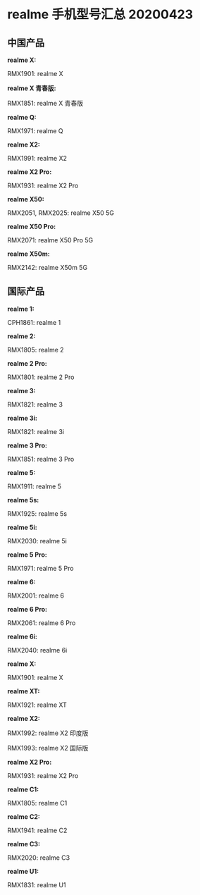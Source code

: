 # realme 手机型号汇总 20200423

## 中国产品

**realme X:**

RMX1901: realme X

**realme X 青春版:**

RMX1851: realme X 青春版

**realme Q:**

RMX1971: realme Q

**realme X2:**

RMX1991: realme X2

**realme X2 Pro:**

RMX1931: realme X2 Pro

**realme X50:**

RMX2051, RMX2025: realme X50 5G

**realme X50 Pro:**

RMX2071: realme X50 Pro 5G

**realme X50m:**

RMX2142: realme X50m 5G

## 国际产品

**realme 1:**

CPH1861: realme 1

**realme 2:**

RMX1805: realme 2

**realme 2 Pro:**

RMX1801: realme 2 Pro

**realme 3:**

RMX1821: realme 3

**realme 3i:**

RMX1821: realme 3i

**realme 3 Pro:**

RMX1851: realme 3 Pro

**realme 5:**

RMX1911: realme 5

**realme 5s:**

RMX1925: realme 5s

**realme 5i:**

RMX2030: realme 5i

**realme 5 Pro:**

RMX1971: realme 5 Pro

**realme 6:**

RMX2001: realme 6

**realme 6 Pro:**

RMX2061: realme 6 Pro

**realme 6i:**

RMX2040: realme 6i

**realme X:**

RMX1901: realme X

**realme XT:**

RMX1921: realme XT

**realme X2:**

RMX1992: realme X2 印度版

RMX1993: realme X2 国际版

**realme X2 Pro:**

RMX1931: realme X2 Pro

**realme C1:**

RMX1805: realme C1

**realme C2:**

RMX1941: realme C2

**realme C3:**

RMX2020: realme C3

**realme U1:**

RMX1831: realme U1
